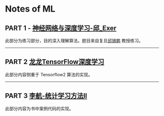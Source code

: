 # Notes of ML

## PART 1 - [神经网络与深度学习-邱_Exer](https://github.com/jejune5/ML-NOTE/tree/master/%E7%A5%9E%E7%BB%8F%E7%BD%91%E7%BB%9C%E4%B8%8E%E6%B7%B1%E5%BA%A6%E5%AD%A6%E4%B9%A0-%E9%82%B1_Exer) 

此部分为练习部分，目的深入理解算法。题目来自复旦[邱锡鹏](https://xpqiu.github.io/) 教授练习。

------

## PART 2 [龙龙TensorFlow深度学习](https://github.com/dragen1860/Deep-Learning-with-TensorFlow-book)

此部分内容侧重于 Tensorflow2 算法的实现。

------

## PART 3 [李航-统计学习方法II](https://github.com/fengdu78/lihang-code)

此部分内容为书中案例代码的实现。



